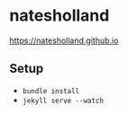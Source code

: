# natesholland

https://natesholland.github.io

## Setup

* `bundle install`
* `jekyll serve --watch`
